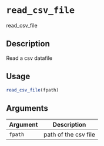 # `read_csv_file`

read_csv_file

## Description

Read a csv datafile


## Usage

```r
read_csv_file(fpath)
```

## Arguments

Argument      |Description
------------- |----------------
`fpath` | path of the csv file

